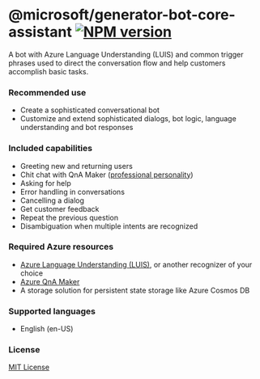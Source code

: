 # @microsoft/generator-bot-core-assistant [![NPM version][npm-image]][npm-url]

A bot with Azure Language Understanding (LUIS) and common trigger phrases used to direct the conversation flow and help customers accomplish basic tasks.

### Recommended use

- Create a sophisticated conversational bot
- Customize and extend sophisticated dialogs, bot logic, language understanding and bot responses

### Included capabilities

- Greeting new and returning users
- Chit chat with QnA Maker ([professional personality](https://docs.microsoft.com/en-us/azure/cognitive-services/qnamaker/how-to/chit-chat-knowledge-base?tabs=v1))
- Asking for help
- Error handling in conversations
- Cancelling a dialog
- Get customer feedback
- Repeat the previous question
- Disambiguation when multiple intents are recognized

### Required Azure resources

- [Azure Language Understanding (LUIS)][luis], or another recognizer of your choice
- [Azure QnA Maker](https://docs.microsoft.com/en-us/azure/cognitive-services/qnamaker/overview/overview)
- A storage solution for persistent state storage like Azure Cosmos DB

### Supported languages

- English (en-US)

### License

[MIT License](https://github.com/microsoft/botframework-components/blob/main/LICENSE)

[luis]: https://docs.microsoft.com/en-us/azure/cognitive-services/luis/what-is-luis
[npm-image]: https://badge.fury.io/js/%40microsoft%2Fgenerator-bot-core-assistant.svg
[npm-url]: https://www.npmjs.com/package/@microsoft/generator-bot-core-assistant
